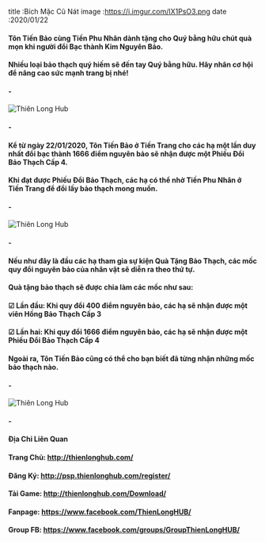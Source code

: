 title :Bích Mặc Cũ Nát
image :https://i.imgur.com/IX1PsO3.png
date  :2020/01/22

#### Tôn Tiến Bảo cùng Tiền Phu Nhân dành tặng cho Quý bằng hữu chút quà mọn khi người đổi Bạc thành Kim Nguyên Bảo. 
#### Nhiều loại bảo thạch quý hiếm sẽ đến tay Quý bằng hữu. Hãy nhân cơ hội để nâng cao sức mạnh trang bị nhé!
#### -
![Thiên Long Hub](https://i.imgur.com/768D3Ds.png)
#### -
#### Kể từ ngày 22/01/2020, Tôn Tiến Bảo ở Tiền Trang cho các hạ một lần duy nhất đổi bạc thành 1666 điểm nguyên bảo sẽ nhận được một Phiếu Đổi Bảo Thạch Cấp 4.
#### Khi đạt được Phiếu Đổi Bảo Thạch, các hạ có thể nhờ Tiền Phu Nhân ở Tiền Trang để đổi lấy bảo thạch mong muốn.
#### -
![Thiên Long Hub](https://i.imgur.com/dC2kF2O.png)
#### -
#### Nếu như đây là đầu các hạ tham gia sự kiện Quà Tặng Bảo Thạch, các mốc quy đổi nguyên bảo của nhân vật sẽ diễn ra theo thứ tự.
#### Quà tặng bảo thạch sẽ được chia làm các mốc như sau:
#### ☑ Lần đầu: Khi quy đổi 400 điểm nguyên bảo, các hạ sẽ nhận được một viên Hồng Bảo Thạch Cấp 3
#### ☑ Lần hai: Khi quy đổi 1666 điểm nguyên bảo, các hạ sẽ nhận được một Phiếu Đổi Bảo Thạch Cấp 4
#### Ngoài ra, Tôn Tiến Bảo cũng có thể cho bạn biết đã từng nhận những mốc bảo thạch nào.
#### -
![Thiên Long Hub](https://i.imgur.com/DEGOVWu.png)
#### -
#### Địa Chỉ Liên Quan
#### Trang Chủ: http://thienlonghub.com/
#### Đăng Ký: http://psp.thienlonghub.com/register/
#### Tải Game: http://thienlonghub.com/Download/
#### Fanpage: https://www.facebook.com/ThienLongHUB/
#### Group FB: https://www.facebook.com/groups/GroupThienLongHUB/
